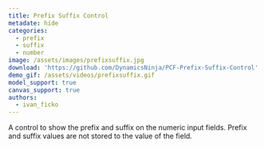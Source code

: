 ```yaml
---
title: Prefix Suffix Control
metadate: hide
categories:
  - prefix
  - suffix
  - number
image: /assets/images/prefixsuffix.jpg
download: 'https://github.com/DynamicsNinja/PCF-Prefix-Suffix-Control'
demo_gif: /assets/videos/prefixsuffix.gif
model_support: true
canvas_support: true
authors:
  - ivan_ficko
---
```

A control to show the prefix and suffix on the numeric input fields. Prefix and suffix values are not stored to the value of the field.
